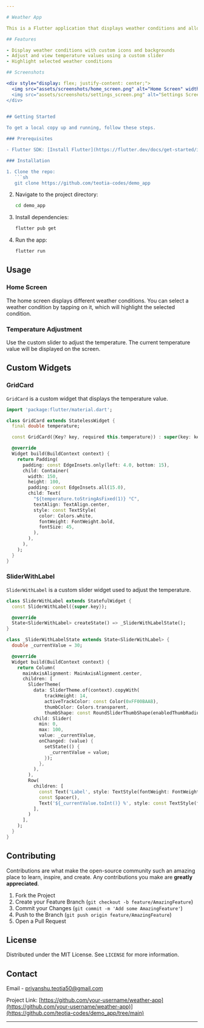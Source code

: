 ```yaml
---

# Weather App

This is a Flutter application that displays weather conditions and allows users to adjust and view temperature values using custom widgets.

## Features

- Display weather conditions with custom icons and backgrounds
- Adjust and view temperature values using a custom slider
- Highlight selected weather conditions

## Screenshots

<div style="display: flex; justify-content: center;">
  <img src="assets/screenshots/home_screen.png" alt="Home Screen" width="300" style="margin-right: 10px;" />
  <img src="assets/screenshots/settings_screen.png" alt="Settings Screen" width="300" />
</div>
  

## Getting Started

To get a local copy up and running, follow these steps.

### Prerequisites

- Flutter SDK: [Install Flutter](https://flutter.dev/docs/get-started/install)

### Installation

1. Clone the repo:
   ```sh
   git clone https://github.com/teotia-codes/demo_app
   ```
2. Navigate to the project directory:
   ```sh
   cd demo_app
   ```
3. Install dependencies:
   ```sh
   flutter pub get
   ```
4. Run the app:
   ```sh
   flutter run
   ```

## Usage

### Home Screen

The home screen displays different weather conditions. You can select a weather condition by tapping on it, which will highlight the selected condition.

### Temperature Adjustment

Use the custom slider to adjust the temperature. The current temperature value will be displayed on the screen.

## Custom Widgets

### GridCard

`GridCard` is a custom widget that displays the temperature value. 

```dart
import 'package:flutter/material.dart';

class GridCard extends StatelessWidget {
  final double temperature;

  const GridCard({Key? key, required this.temperature}) : super(key: key);

  @override
  Widget build(BuildContext context) {
    return Padding(
      padding: const EdgeInsets.only(left: 4.0, bottom: 15),
      child: Container(
        width: 150,
        height: 100,
        padding: const EdgeInsets.all(15.0),
        child: Text(
          "${temperature.toStringAsFixed(1)} °C",
          textAlign: TextAlign.center,
          style: const TextStyle(
            color: Colors.white,
            fontWeight: FontWeight.bold,
            fontSize: 45,
          ),
        ),
      ),
    );
  }
}
```

### SliderWithLabel

`SliderWithLabel` is a custom slider widget used to adjust the temperature.

```dart
class SliderWithLabel extends StatefulWidget {
  const SliderWithLabel({super.key});

  @override
  State<SliderWithLabel> createState() => _SliderWithLabelState();
}

class _SliderWithLabelState extends State<SliderWithLabel> {
  double _currentValue = 30;

  @override
  Widget build(BuildContext context) {
    return Column(
      mainAxisAlignment: MainAxisAlignment.center,
      children: [
        SliderTheme(
          data: SliderTheme.of(context).copyWith(
              trackHeight: 14,
              activeTrackColor: const Color(0xFF00BAAB),
              thumbColor: Colors.transparent,
              thumbShape: const RoundSliderThumbShape(enabledThumbRadius: 0.0)),
          child: Slider(
            min: 0,
            max: 100,
            value: _currentValue,
            onChanged: (value) {
              setState(() {
                _currentValue = value;
              });
            },
          ),
        ),
        Row(
          children: [
            const Text('Label', style: TextStyle(fontWeight: FontWeight.bold)),
            const Spacer(),
            Text('${_currentValue.toInt()} %', style: const TextStyle(fontWeight: FontWeight.w500))
          ],
        )
      ],
    );
  }
}
```

## Contributing

Contributions are what make the open-source community such an amazing place to learn, inspire, and create. Any contributions you make are **greatly appreciated**.

1. Fork the Project
2. Create your Feature Branch (`git checkout -b feature/AmazingFeature`)
3. Commit your Changes (`git commit -m 'Add some AmazingFeature'`)
4. Push to the Branch (`git push origin feature/AmazingFeature`)
5. Open a Pull Request

## License

Distributed under the MIT License. See `LICENSE` for more information.

## Contact

Email -  priyanshu.teotia50@gmail.com

Project Link: [https://github.com/your-username/weather-app](https://github.com/your-username/weather-app)](https://github.com/teotia-codes/demo_app/tree/main)

---
```



